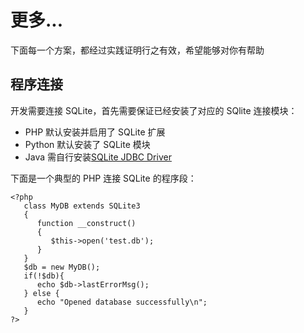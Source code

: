 # 更多...

下面每一个方案，都经过实践证明行之有效，希望能够对你有帮助

## 程序连接

开发需要连接 SQLite，首先需要保证已经安装了对应的 SQlite 连接模块：

* PHP 默认安装并启用了 SQLite 扩展
* Python  默认安装了 SQLite 模块
* Java 需自行安装[SQLite JDBC Driver](https://github.com/xerial/sqlite-jdbc/releases)

下面是一个典型的 PHP 连接 SQLite 的程序段：

```
<?php
   class MyDB extends SQLite3
   {
      function __construct()
      {
         $this->open('test.db');
      }
   }
   $db = new MyDB();
   if(!$db){
      echo $db->lastErrorMsg();
   } else {
      echo "Opened database successfully\n";
   }
?>
```